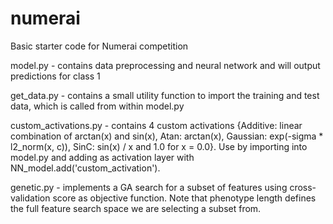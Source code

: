 # numerai
Basic starter code for Numerai competition

model.py - contains data preprocessing and neural network and will output predictions for class 1

get_data.py - contains a small utility function to import the training and test data, which is called from within model.py

custom_activations.py - contains 4 custom activations {Additive: linear combination of arctan(x) and sin(x), Atan: arctan(x), Gaussian: exp(-sigma * l2_norm(x, c)), SinC: sin(x) / x and 1.0 for x = 0.0}. Use by importing into model.py and adding as activation layer with NN_model.add('custom_activation').

genetic.py - implements a GA search for a subset of features using cross-validation score as objective function. Note that phenotype length defines the full feature search space we are selecting a subset from.

